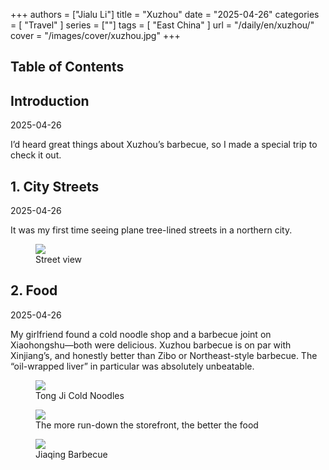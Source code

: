 +++
authors = ["Jialu Li"]
title = "Xuzhou"
date = "2025-04-26"
categories = [
    "Travel"
]
series = [""]
tags = [
    "East China"
]
url = "/daily/en/xuzhou/"
cover = "/images/cover/xuzhou.jpg"
+++
<!DOCTYPE html>
<html lang="en">
<head>
    <meta charset="UTF-8">
    <meta name="viewport" content="width=device-width, initial-scale=1.0">
    <link rel="stylesheet" href="/assets/css/styles.css">
    <script src="/assets/js/toc.js"></script>    
</head>
<body>
    <article>
        <nav>
            <h2>Table of Contents</h2>
            <ul id="toc">
                <!-- TOC items will be dynamically generated here -->
            </ul>
        </nav>
        <section>
            <h2>Introduction</h2>
            <p>2025-04-26</p>
            <p>I’d heard great things about Xuzhou’s barbecue, so I made a special trip to check it out.</p>
        </section>
        <section>
            <h2>1. City Streets</h2>
            <p>2025-04-26 <i class="fas fa-sun"></i></p>
            <p>It was my first time seeing plane tree-lined streets in a northern city.</p>
            <div class="container">
                <div class="image">
                    <figure>
                        <a data-fancybox="gallery" href="https://cdn.heirenlop.com/daily-record/xuzhou1.png">
                            <img src="https://cdn.heirenlop.com/daily-record/xuzhou1.png" loading="lazy">
                        </a>
                        <figcaption>Street view</figcaption>
                    </figure>
                </div>
            </div>
        </section>
        <section>
            <h2>2. Food</h2>
            <p>2025-04-26 <i class="fas fa-sun"></i></p>
            <p>My girlfriend found a cold noodle shop and a barbecue joint on Xiaohongshu—both were delicious.  
Xuzhou barbecue is on par with Xinjiang’s, and honestly better than Zibo or Northeast-style barbecue.  
The “oil-wrapped liver” in particular was absolutely unbeatable.</p>
            <div class="container">
                <div class="image">
                    <figure>
                        <a data-fancybox="gallery" href="https://cdn.heirenlop.com/daily-record/xuzhou2.png">
                            <img src="https://cdn.heirenlop.com/daily-record/xuzhou2.png" loading="lazy">
                        </a>
                        <figcaption>Tong Ji Cold Noodles</figcaption>
                    </figure>
                    <figure>
                        <a data-fancybox="gallery" href="https://cdn.heirenlop.com/daily-record/xuzhou4.png">
                            <img src="https://cdn.heirenlop.com/daily-record/xuzhou4.png" loading="lazy">
                        </a>
                        <figcaption>The more run-down the storefront, the better the food</figcaption>
                    </figure>
                </div>
            </div>
            <div class="container">
                <div class="image">
                    <figure>
                        <a data-fancybox="gallery" href="https://cdn.heirenlop.com/daily-record/xuzhou3.png">
                            <img src="https://cdn.heirenlop.com/daily-record/xuzhou3.png" loading="lazy">
                        </a>
                        <figcaption>Jiaqing Barbecue</figcaption>
                    </figure>
                </div>
            </div>
        </section>
    </article>
</body>
</html>
